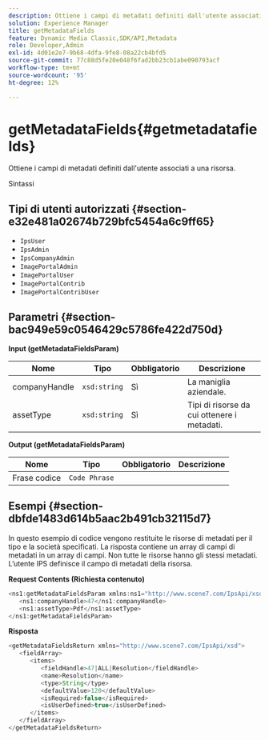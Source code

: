 ```yaml
---
description: Ottiene i campi di metadati definiti dall'utente associati a una risorsa.
solution: Experience Manager
title: getMetadataFields
feature: Dynamic Media Classic,SDK/API,Metadata
role: Developer,Admin
exl-id: 4d01e2e7-9b68-4dfa-9fe8-08a22cb4bfd5
source-git-commit: 77c88d5fe20e048f6fad2bb23cb1abe090793acf
workflow-type: tm+mt
source-wordcount: '95'
ht-degree: 12%

---
```


# getMetadataFields{#getmetadatafields}

Ottiene i campi di metadati definiti dall&#39;utente associati a una risorsa.

Sintassi

## Tipi di utenti autorizzati {#section-e32e481a02674b729bfc5454a6c9ff65}

* `IpsUser`
* `IpsAdmin`
* `IpsCompanyAdmin`
* `ImagePortalAdmin`
* `ImagePortalUser`
* `ImagePortalContrib`
* `ImagePortalContribUser`

## Parametri {#section-bac949e59c0546429c5786fe422d750d}

**Input (getMetadataFieldsParam)**

| Nome | Tipo | Obbligatorio | Descrizione |
|---|---|---|---|
| companyHandle | `xsd:string` | Sì | La maniglia aziendale. |
| assetType | `xsd:string` | Sì | Tipi di risorse da cui ottenere i metadati. |

**Output (getMetadataFieldsParam)**

| Nome | Tipo | Obbligatorio | Descrizione |
|---|---|---|---|
| Frase codice | `Code Phrase` |  |  |

## Esempi {#section-dbfde1483d614b5aac2b491cb32115d7}

In questo esempio di codice vengono restituite le risorse di metadati per il tipo e la società specificati. La risposta contiene un array di campi di metadati in un array di campi. Non tutte le risorse hanno gli stessi metadati. L’utente IPS definisce il campo di metadati della risorsa.

**Request Contents (Richiesta contenuto)**

```java
<ns1:getMetadataFieldsParam xmlns:ns1="http://www.scene7.com/IpsApi/xsd">
   <ns1:companyHandle>47</ns1:companyHandle>
   <ns1:assetType>Pdf</ns1:assetType>
</ns1:getMetadataFieldsParam>
```

**Risposta**

```java
<getMetadataFieldsReturn xmlns="http://www.scene7.com/IpsApi/xsd">
   <fieldArray>
      <items>
         <fieldHandle>47|ALL|Resolution</fieldHandle>
         <name>Resolution</name>
         <type>String</type>
         <defaultValue>120</defaultValue>
         <isRequired>false</isRequired>
         <isUserDefined>true</isUserDefined>
      </items>
   </fieldArray>
</getMetadataFieldsReturn>
```
